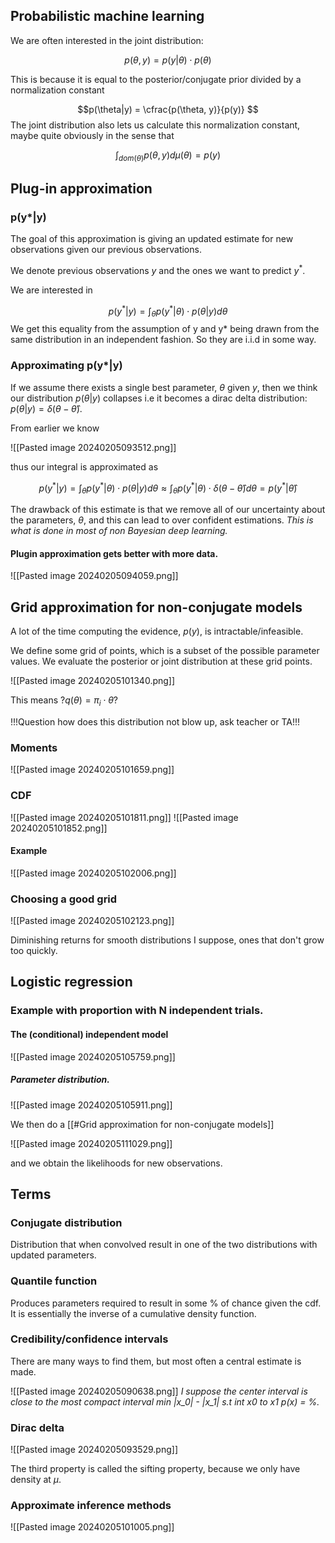 ## Probabilistic machine learning

We are often interested in the joint distribution:

$$p(\theta,y) = p(y|\theta) \cdot p(\theta)$$

This is because it is equal to the posterior/conjugate prior divided by a normalization constant

$$p(\theta|y) = \cfrac{p(\theta, y)}{p(y)} $$
The joint distribution also lets us calculate this normalization constant, maybe quite obviously
in the sense that

$$ \int_{dom(\theta)} p(\theta,y) d\mu(\theta) = p(y)$$

## Plug-in approximation

### p(y*|y)
The goal of this approximation is giving an updated estimate for new observations given our previous observations.

We denote previous observations $y$ and the ones we want to predict $y^*$.

We are interested in 

$$ p(y^*|y) = \int_{\theta} p(y^*|\theta) \cdot p(\theta | y) d\theta$$
We get this equality from the assumption of y and y* being drawn from the same distribution in an independent fashion. So they are i.i.d in some way.

### Approximating p(y*|y)

If we assume there exists a single best parameter, $\theta$ given  $y$, then we think our distribution $p(\theta|y)$ collapses i.e it becomes a dirac delta distribution: $p(\theta|y) = \delta(\theta - \hat{\theta})$.

From earlier we know 


![[Pasted image 20240205093512.png]]


thus our integral is approximated as 

$$ p(y^*|y) = \int_{\theta} p(y^*|\theta) \cdot p(\theta | y) d\theta \approx \int_{\theta} p(y^*|\theta) \cdot \delta(\theta - \hat{\theta}) d\theta = p(y^*|\hat{\theta})$$

The drawback of this estimate is that we remove all of our uncertainty about the parameters, $\theta$, and this can lead to over confident estimations. _This is what is done in most of non Bayesian deep learning._

#### Plugin approximation gets better with more data.

![[Pasted image 20240205094059.png]]

## Grid approximation for non-conjugate models

A lot of the time computing the evidence, $p(y)$,  is intractable/infeasible.

We define some grid of points, which is a subset of the possible parameter values.
We evaluate the posterior or joint distribution at these grid points.

![[Pasted image 20240205101340.png]]

This means ?$q(\theta) = \pi_i \cdot \theta$?

!!!Question how does this distribution not blow up, ask teacher or TA!!!
### Moments

![[Pasted image 20240205101659.png]]

### CDF

![[Pasted image 20240205101811.png]]
![[Pasted image 20240205101852.png]]

#### Example 

![[Pasted image 20240205102006.png]]

### Choosing a good grid

![[Pasted image 20240205102123.png]]

Diminishing returns for smooth distributions I suppose, ones that don't grow too quickly.

## Logistic regression

### Example with proportion with N independent trials.

#### The (conditional) independent model

![[Pasted image 20240205105759.png]]


##### Parameter distribution.

![[Pasted image 20240205105911.png]]

We then do a [[#Grid approximation for non-conjugate models]]

![[Pasted image 20240205111029.png]]

and we obtain the likelihoods for new observations.

## Terms

### Conjugate distribution

Distribution that when convolved result in one of the two distributions with updated parameters.


### Quantile function

Produces parameters required to result in some % of chance given the cdf. It is essentially the inverse of a cumulative density function.

### Credibility/confidence intervals

There are many ways to find them, but most often a central estimate is made.

![[Pasted image 20240205090638.png]]
_I suppose the center interval is close to the most compact interval min |x_0| - |x_1| s.t int x0 to x1 p(x) = %._

### Dirac delta

![[Pasted image 20240205093529.png]]

The third property is called the sifting property, because we only have density at $\mu$.

### Approximate inference methods

![[Pasted image 20240205101005.png]]

